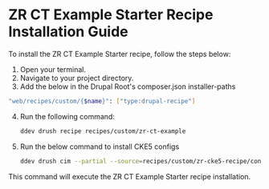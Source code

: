 # ZR CT Example Starter Recipe Installation Guide

To install the ZR CT Example Starter recipe, follow the steps below:

1. Open your terminal.
2. Navigate to your project directory. 
3. Add the below in the Drupal Root's composer.json installer-paths
```sh
"web/recipes/custom/{$name}": ["type:drupal-recipe"]
```
4. Run the following command:

    ```sh
    ddev drush recipe recipes/custom/zr-ct-example
    ```
5. Run the below command to install CKE5 configs
    ```sh
    ddev drush cim --partial --source=recipes/custom/zr-cke5-recipe/config -y
    ```
This command will execute the ZR CT Example Starter recipe installation.
